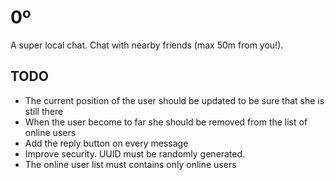 0º
====

A super local chat. Chat with nearby friends (max 50m from you!).

TODO
---

- The current position of the user should be updated to be sure that she is still there
- When the user become to far she should be removed from the list of online users
- Add the reply button on every message
- Improve security. UUID must be randomly generated.
- The online user list must contains only online users